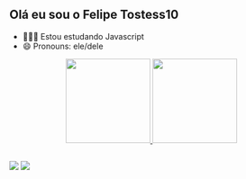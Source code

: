 ## Olá eu sou o Felipe Tostess10
- 👨🏽‍💻 Estou estudando Javascript
- 😄 Pronouns: ele/dele



<div align="center">
  <a href="https://github.com/Tostess10">
  <img height="150em" src="https://github-readme-stats.vercel.app/api?username=Tostess10&show_icons=true&theme=angola&include_all_commits=true&count_private=true"/>
  <img height="150em" src="https://github-readme-stats.vercel.app/api/top-langs/?username=Tostess10&layout=compact&langs_count=7&theme=angola"/>
</div>
  
  ##
  
  <div>
  <a href="https://www.linkedin.com/in/felipe-tostes" target="_blank"><img src="https://img.shields.io/badge/-LinkedIn-%230077B5?style=for-the-badge&logo=linkedin&logoColor=white" target="_blank"></a>     
  <a href="https://codepen.io/tostess10" target="_blank"><img src="https://img.shields.io/badge/Codepen-000000?style=for-the-badge&logo=codepen&logoColor=white" target="_blank"></a>
  </div>
